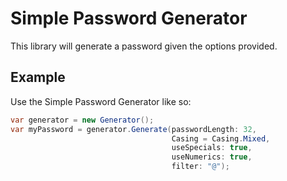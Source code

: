 # Simple Password Generator
This library will generate a password given the options provided.

## Example
Use the Simple Password Generator like so:

```csharp
var generator = new Generator();
var myPassword = generator.Generate(passwordLength: 32, 
                                    Casing = Casing.Mixed,
                                    useSpecials: true,
                                    useNumerics: true,
                                    filter: "@");
```